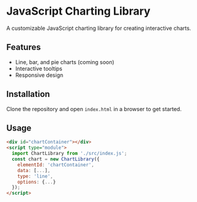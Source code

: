 # JavaScript Charting Library

A customizable JavaScript charting library for creating interactive charts.

## Features
- Line, bar, and pie charts (coming soon)
- Interactive tooltips
- Responsive design

## Installation
Clone the repository and open `index.html` in a browser to get started.

## Usage
```html
<div id="chartContainer"></div>
<script type="module">
  import ChartLibrary from './src/index.js';
  const chart = new ChartLibrary({
    elementId: 'chartContainer',
    data: [...],
    type: 'line',
    options: {...}
  });
</script>
